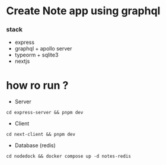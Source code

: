# Create Note app using graphql

### stack

- express
- graphql + apollo server
- typeorm + sqlite3
- nextjs

# how ro run ?
- Server

`
cd express-server && pnpm dev
`

- Client

`
cd next-client && pnpm dev
`

- Database (redis)

`
cd nodedock && docker compose up -d notes-redis
`
